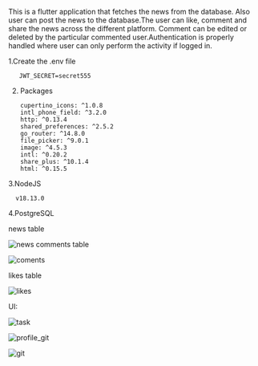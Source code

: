 This is a flutter application that fetches the news from the database. Also user can post the news to the database.The user can like, comment and share the news across the different platform. Comment can be edited or deleted by the particular commented user.Authentication is properly handled where user can only perform the activity if logged in.

1.Create the .env file

       JWT_SECRET=secret555

2. Packages

       cupertino_icons: ^1.0.8
       intl_phone_field: ^3.2.0
       http: ^0.13.4
       shared_preferences: ^2.5.2
       go_router: ^14.8.0
       file_picker: ^9.0.1
       image: ^4.5.3
       intl: ^0.20.2
       share_plus: ^10.1.4
       html: ^0.15.5

3.NodeJS

      v18.13.0

4.PostgreSQL

  news table
  
  ![news](https://github.com/user-attachments/assets/53abaeb9-c6ea-4576-afbc-6f2e3dabbb09)
  comments table
  
  ![coments](https://github.com/user-attachments/assets/133c8146-79c8-4d66-87c5-deda50eca289)
  
  likes table
  
  ![likes](https://github.com/user-attachments/assets/ab26070a-c92a-457c-87e8-2cad0cc59219)

UI:

![task](https://github.com/user-attachments/assets/d1922a60-c485-4da0-993c-ac2cb617a01d)


![profile_git](https://github.com/user-attachments/assets/37c42c9c-ffb9-47ac-9a86-a8f2be9df037)


![git](https://github.com/user-attachments/assets/84ff9edf-2583-4a3f-8c98-e2df22a44afe)






